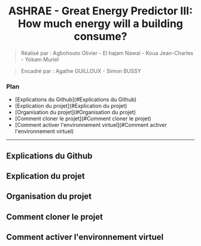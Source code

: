 <h1 align="center"> ASHRAE - Great Energy Predictor III: How much energy will a building consume? </h1>

> Réalisé par : Agbohouto Olivier - El hajam Nawal - Koua Jean-Charles - Yokam Muriel

> Encadré par : Agathe GUILLOUX - Simon BUSSY

### Plan 

- [Explications du Github](#Explications du Github)
- [Explication du projet](#Explication du projet)
- [Organisation du projet](#Organisation du projet)
- [Comment cloner le projet](#Comment cloner le projet)
- [Comment activer l'environnement virtuel](#Comment activer l'environnement virtuel)



---

## Explications du Github

## Explication du projet

## Organisation du projet

## Comment cloner le projet

## Comment activer l'environnement virtuel
